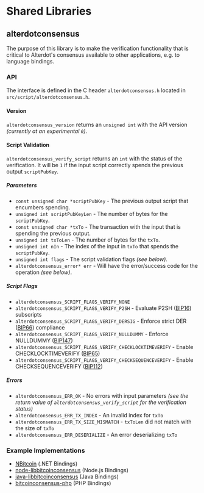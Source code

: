 Shared Libraries
================

## alterdotconsensus

The purpose of this library is to make the verification functionality that is critical to Alterdot's consensus available to other applications, e.g. to language bindings.

### API

The interface is defined in the C header `alterdotconsensus.h` located in  `src/script/alterdotconsensus.h`.

#### Version

`alterdotconsensus_version` returns an `unsigned int` with the API version *(currently at an experimental `0`)*.

#### Script Validation

`alterdotconsensus_verify_script` returns an `int` with the status of the verification. It will be `1` if the input script correctly spends the previous output `scriptPubKey`.

##### Parameters
- `const unsigned char *scriptPubKey` - The previous output script that encumbers spending.
- `unsigned int scriptPubKeyLen` - The number of bytes for the `scriptPubKey`.
- `const unsigned char *txTo` - The transaction with the input that is spending the previous output.
- `unsigned int txToLen` - The number of bytes for the `txTo`.
- `unsigned int nIn` - The index of the input in `txTo` that spends the `scriptPubKey`.
- `unsigned int flags` - The script validation flags *(see below)*.
- `alterdotconsensus_error* err` - Will have the error/success code for the operation *(see below)*.

##### Script Flags
- `alterdotconsensus_SCRIPT_FLAGS_VERIFY_NONE`
- `alterdotconsensus_SCRIPT_FLAGS_VERIFY_P2SH` - Evaluate P2SH ([BIP16](https://github.com/bitcoin/bips/blob/master/bip-0016.mediawiki)) subscripts
- `alterdotconsensus_SCRIPT_FLAGS_VERIFY_DERSIG` - Enforce strict DER ([BIP66](https://github.com/bitcoin/bips/blob/master/bip-0066.mediawiki)) compliance
- `alterdotconsensus_SCRIPT_FLAGS_VERIFY_NULLDUMMY` - Enforce NULLDUMMY ([BIP147](https://github.com/bitcoin/bips/blob/master/bip-0147.mediawiki))
- `alterdotconsensus_SCRIPT_FLAGS_VERIFY_CHECKLOCKTIMEVERIFY` - Enable CHECKLOCKTIMEVERIFY ([BIP65](https://github.com/bitcoin/bips/blob/master/bip-0065.mediawiki))
- `alterdotconsensus_SCRIPT_FLAGS_VERIFY_CHECKSEQUENCEVERIFY` - Enable CHECKSEQUENCEVERIFY ([BIP112](https://github.com/bitcoin/bips/blob/master/bip-0112.mediawiki))

##### Errors
- `alterdotconsensus_ERR_OK` - No errors with input parameters *(see the return value of `alterdotconsensus_verify_script` for the verification status)*
- `alterdotconsensus_ERR_TX_INDEX` - An invalid index for `txTo`
- `alterdotconsensus_ERR_TX_SIZE_MISMATCH` - `txToLen` did not match with the size of `txTo`
- `alterdotconsensus_ERR_DESERIALIZE` - An error deserializing `txTo`

### Example Implementations
- [NBitcoin](https://github.com/NicolasDorier/NBitcoin/blob/master/NBitcoin/Script.cs#L814) (.NET Bindings)
- [node-libbitcoinconsensus](https://github.com/bitpay/node-libbitcoinconsensus) (Node.js Bindings)
- [java-libbitcoinconsensus](https://github.com/dexX7/java-libbitcoinconsensus) (Java Bindings)
- [bitcoinconsensus-php](https://github.com/Bit-Wasp/bitcoinconsensus-php) (PHP Bindings)
